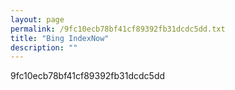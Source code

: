 ```yaml
---
layout: page
permalink: /9fc10ecb78bf41cf89392fb31dcdc5dd.txt
title: "Bing IndexNow"
description: ""
---
```

9fc10ecb78bf41cf89392fb31dcdc5dd 